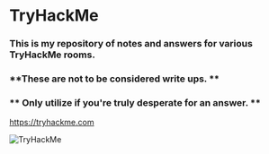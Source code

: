 # **TryHackMe**

### This is my repository of notes and answers for various TryHackMe rooms. 

### **These are not to be considered write ups. **

### ** Only utilize if you're truly desperate for an answer. **

https://tryhackme.com

<img src="https://tryhackme-badges.s3.amazonaws.com/cuddledeath.png" alt="TryHackMe">
